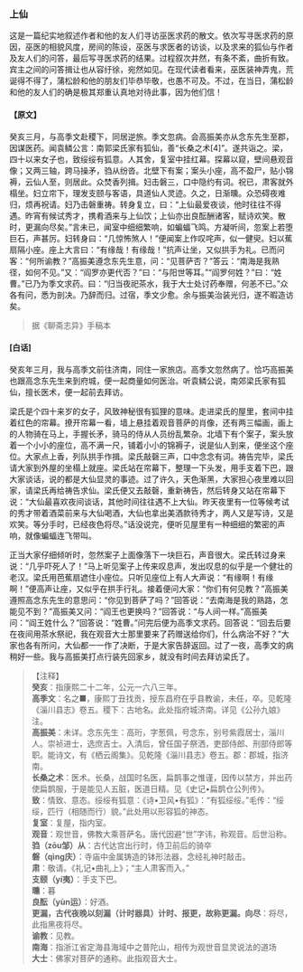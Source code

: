 <script type="text/javascript">
    var head = document.getElementsByTagName('head')[0];
    cssURL = '/public/liao.css';
    linkTag = document.createElement('link');
    linkTag.href = cssURL;
    linkTag.setAttribute('type','text/css');
    linkTag.setAttribute('rel','stylesheet');
    head.appendChild(linkTag);
</script>
### 上仙

这是一篇纪实地叙述作者和他的友人们寻访巫医求药的散文。依次写寻医求药的原因，巫医的相貌风度，房间的陈设，巫医与求医者的访谈，以及求来的狐仙与作者及友人们的问答，最后写寻医求药的结果。过程叙次井然，有条不紊，曲折有致。宾主之间的问答揖让也从容纡徐，宛然如见。在现代读者看来，巫医装神弄鬼，荒诞得不得了，蒲松龄和他的朋友们毕恭毕敬，也愚不可及。不过，在当日，蒲松龄和他的友人们的确是极其郑重认真地对待此事，因为他们信！

#### 【原文】
<section>
癸亥三月，与高季文赴稷下，同居逆旅。季文忽病。会高振美亦从念东先生至郡，因谋医药。闻袁鳞公言：南郭梁氏家有狐仙，善“长桑之术[4]”。遂共诣之。梁，四十以来女子也，致绥绥有狐意。人其舍，复室中挂红幕。探幕以窥，壁间悬观音像；又两三轴，跨马操矛，驺从纷沓。北壁下有案；案头小座，高不盈尸，贴小锦褥，云仙人至，则居此。众焚香列揖。妇击磐三，口中隐约有词。祝已，肃客就外榻坐。妇立帘下，理发支颐与客语，具道仙人灵迹。久之，日渐曛。众恐碍夜难归，烦再祝请。妇乃击磐重祷。转身复立，曰：“上仙最爱夜谈，他时往往不得遇。昨宵有候试秀才，携肴酒来与上仙饮；上仙亦出良酝酬诸客，赋诗欢笑。散时，更漏向尽矣。”言未已，闻室中细细繁响，如蝙蝠飞鸣。方凝听间，忽案上若堕巨石，声甚厉。妇转身曰：“几惊怖煞人！”便闻案上作叹咤声，似一健臾。妇以蕉扇隔小座。座上大言曰：“有缘哉！有缘哉！”抗声让坐，又似拱手为礼。已而问客：“何所谕教？”高振美遵念东先生意，问：“见菩萨否？”答云：“南海是我熟径，如何不见。”又：“阎罗亦更代否？”曰：“与阳世等耳。”“阎罗何姓？”曰：“姓曹。”已乃为季文求药。曰：“归当夜祀茶水，我于大士处讨药奉赠，何恙不已。”众各有问，悉为剖决。乃辞而归。过宿，季文少愈。余与振美治装光归，遂不暇造访矣。

</section>

> 据《聊斋志异》手稿本

#### [白话]
<aside>

癸亥年三月，我与高季文前往济南，同住一家旅店。高季文忽然病了。恰巧高振美也跟高念东先生来到府城，便一起商量如何医治。听袁鳞公说，南郊梁氏家有狐仙，擅长医术，便一起前去拜访。

梁氏是个四十来岁的女子，风致神秘很有狐狸的意味。走进梁氏的屋里，套间中挂着红色的帘幕。撩开帘幕一看，墙上悬挂着观音菩萨的肖像，还有两三幅画，画上的人物骑在马上，手握长矛，骑马的侍从人员纷乱繁杂。北墙下有个案子，案头放着一个小小的座位，高不满一尺，铺着小小的锦褥子，说是仙人到来，便坐这个座位。大家点上香，列队拱手作揖。梁氏敲磬三声，口中念念有词。祷告完毕，梁氏请大家到外屋的坐榻上就座。梁氏站在帘幕下，整理一下头发，用手支着下巴，跟大家谈话，说的都是大仙显灵的事迹。过了许久，天色渐黑，大家担心夜里难以回家，请梁氏再给祷告求仙。梁氏便又去敲磬，重新祷告，然后转身又站在帘幕下说：“大仙最喜欢夜间谈话，其他时间往往遇不上大仙。昨天夜里有一位等候考试的秀才带着酒菜前来与大仙喝酒，大仙也拿出美酒款待秀才，两人又是写诗，又是欢笑。等分手时，已经夜色将尽。”话没说完，便听见屋里有一种细细的繁密的声响，就像蝙蝠连飞带叫。

正当大家仔细倾听时，忽然案子上面像落下一块巨石，声音很大。梁氏转过身来说：“几乎吓死人了！”马上听见案子上传来叹息声，发出叹息的似乎是一个健壮的老汉。梁氏用芭蕉扇遮住小座位。只听见座位上有人大声说：“有缘啊！有缘啊！”便高声让座，又似乎在拱手行礼。接着便问大家：“你们有何见教？”高振美遵照高念东先生的意思问：“你见到菩萨了吗？”回答说：“去南海是我的熟路，怎能见不到？”高振美又问：“阎王也更换吗？”回答说：“与人间一样。”高振美问：“阎王姓什么？”回答说：“姓曹。”问完后便为高季文求药。回答说：“回去后要在夜间用茶水祭祀，我在观音大士那里要来了药赠送给你们，什么病治不好？”大家也各有所问，大仙都一一作了决断，于是大家告辞返回。过了一夜，高季文的病稍好一些。我与高振美打点行装先回家乡，就没有时间去拜访梁氏了。

</aside>

> 【注释】  
<b>癸亥</b>：指康熙二十二年，公元一六八三年。  
<b>高季文</b>：名之■，康熙丁丑找贡，授东昌府在乎县教谕，未任，卒。见乾隆《淄川县志》卷五。稷下：古地名。此处指府城济南。详见《公孙九娘》注。  
<b>高振美</b>：未详。念东先生：高珩，字葱佩，号念东，别号紫霞居士，淄川人。崇祯进士，选庶吉士。入清后，曾任国子祭洒，吏部侍郎、刑部侍郎等职。能诗文，有《栖云阁集》。见乾隆《淄川县志》卷五。郡：郡城，指济南。  
<b>长桑之术</b>：医术。长桑，战国时名医，扁鹊事之惟谨，因传以禁方，并出药使扁鹊服，于是能见人五脏，医道日精。见《史记•扁鹊仓公列传》。  
<b>致</b>：情致、意态。绥绥有狐意：《诗•卫风•有狐》：“有狐绥绥。”毛传：“绥绥，匹行（相随而行）貌。”此处用以形容狐的神态。  
<b>复室</b>：复屋，指内室。  
<b>观音</b>：观世音，佛教大乘菩萨名。唐代因避“世”字讳，称观音。后世沿称。  
<b>驺（zōu邹）从</b>：古代达宫出行时，侍卫前后的骑卒  
<b>磐（qìng庆）</b>：寺庙中金属铸造的钵形法器，念经礼神时敲击。  
<b>肃</b>：敬请。《礼记•曲礼上》；“主人肃客而入。”  
<b>支颐（yí夷）</b>：手支下巴。  
<b>曛</b>：暮  
<b>良酝（yùn运）</b>：好酒。  
<b>更漏，古代夜晚以刻漏（计时器具）计时、报更，故称更漏。向尽</b>：将尽，此指黑夜将尽。  
<b>谕教</b>：见教。  
<b>南海</b>：指浙江省定海县海域中之普陀山，相传为观世音显灵说法的道场  
<b>大士</b>：佛家对菩萨的通称。此指观音大士。  
